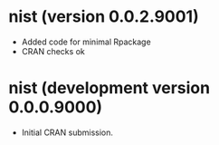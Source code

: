 # nist (version 0.0.2.9001)

* Added code for minimal Rpackage
* CRAN checks ok

# nist (development version 0.0.0.9000)

* Initial CRAN submission.
